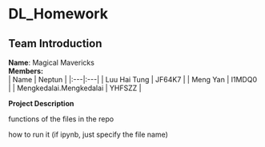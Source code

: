 # DL_Homework 
## Team Introduction
**Name**: Magical Mavericks  
**Members:**  
| Name | Neptun | 
|:---|:---|
| Luu Hai Tung | JF64K7 | 
| Meng Yan | I1MDQ0  | 
| Mengkedalai.Mengkedalai | YHFSZZ | 

**Project Description**

functions of the files in the repo

how to run it (if ipynb, just specify the file name) 
